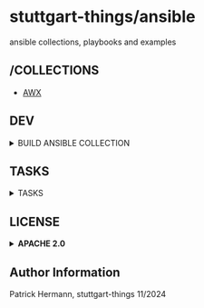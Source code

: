 # stuttgart-things/ansible

ansible collections, playbooks and examples

## /COLLECTIONS

- [AWX](collections/awx/README.md)


## DEV

<details><summary>BUILD ANSIBLE COLLECTION</summary>

```bash
task branch # create branch
# make changes
task build-collection # build collection w/ dagger
task pr # create pr
```

</details>


## TASKS

<details><summary>TASKS</summary>

```bash
task: Available tasks for this project:
* branch:                 Create branch from main
* build-collection:       Build ansible collection
* check:                  Run pre-commit hooks
* commit:                 Commit + push code into branch
* create-release:         Create release on github w/ artifact
* pr:                     Create pull request into main
* setup-venv:             Setup python virtual environment
```

</details>

## LICENSE

<details><summary><b>APACHE 2.0</b></summary>

Copyright 2025 patrick hermann.

Licensed under the Apache License, Version 2.0 (the "License");
you may not use this file except in compliance with the License.
You may obtain a copy of the License at

    http://www.apache.org/licenses/LICENSE-2.0

Unless required by applicable law or agreed to in writing, software
distributed under the License is distributed on an "AS IS" BASIS,
WITHOUT WARRANTIES OR CONDITIONS OF ANY KIND, either express or implied.
See the License for the specific language governing permissions and
limitations under the License.

</details>

Author Information
------------------
Patrick Hermann, stuttgart-things 11/2024

